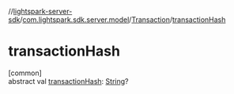 //[lightspark-server-sdk](../../../index.md)/[com.lightspark.sdk.server.model](../index.md)/[Transaction](index.md)/[transactionHash](transaction-hash.md)

# transactionHash

[common]\
abstract val [transactionHash](transaction-hash.md): [String](https://kotlinlang.org/api/latest/jvm/stdlib/kotlin/-string/index.html)?
